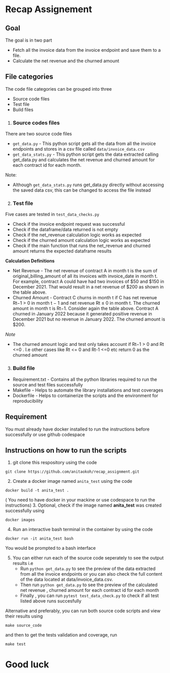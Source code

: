 # Recap Assignement

## Goal 
The goal is in two part
- Fetch all the invoice data from the invoice endpoint and save them to a file.
- Calculate the net revenue and the churned amount

## File categories
The code file categories can be grouped into three
- Source code files
- Test file
- Build files 

1. ### Source codes files
  There are two source code files
  - `get_data.py` - This python script gets all the data from all the invoice endpoints and stores in a csv file called `data/invoice_data.csv`
  - `get_data_stats.py` - This python script gets the data extracted calling get_data.py and calculates the net revenue and churned amount for each contract id for each month.

  Note:
  - Although `get_data_stats.py` runs get_data.py directly without accessing the saved data csv, this can be changed to access the file instead


2. ### Test file
  Five cases are tested in `test_data_checks.py`
  - Check if the invoice endpoint request was successful
  - Check if the dataframe/data returned is not empty
  - Check if the  net_revenue calculation logic works as expected
  - Check if the churned amount  calculation logic works as expected
  - Check if the main function that runs the net_revenue and churned amount returns the expected dataframe results

  
**Calculation Definitions** 
  - Net Revenue - The net revenue of contract A in month t is the sum of original_billing_amount of all its invoices with invoice_date in month t. For example, contract A could have had two invoices of $50 and $150 in December 2021. That would result in a net revenue of $200 as shown in the table above.
  - Churned Amount - Contract C churns in month t if C has net revenue Rt−1 > 0 in month t − 1 and net revenue Rt ≤ 0 in month t. The churned amount in month t is Rt−1. Consider again the table above. Contract A churned in January 2022 because it generated positive revenue in December 2021 but no revenue in January 2022. The churned amount is $200.

_Note_
- The churned amount logic and test only takes account if Rt−1 > 0 and Rt <=0 . I.e other cases like Rt <= 0 and Rt-1 <=0  etc return 0 as the churned amount

3. ### Build file
- Requirement.txt - Contains all the python libraries required to run the source and test files successfully
- Makefile - Helps to automate the library installations and test coverages
- Dockerfile - Helps to containerize the scripts and the environment for reproducibility

## Requirement
You must already have docker installed to run the instructions before successfully or use github codespace 

## Instructions on how to run the scripts 
1. git clone this respository using the code 
```
git clone https://github.com/anitaokoh/recap_assignment.git
```
2. Create a docker image named `anita_test` using the code 
```
docker build -t anita_test .
```
 ( You need to have docker in your mackine or use codespace to run the instructions)
3. Optional, check if the image named **anita_test** was created successfully using 
```
docker images
``` 
4. Run an interactive bash terminal in the container by using the code 
```
docker run -it anita_test bash
```
You would be prompted to a bash interface

5. You can either run each of the source code seperately to see the output results i.e
    - Run `python get_data.py` to see the preview of the data extracted from all  the invoice endpoints or you can also check the full content of the data located at data/invoice_data.csv.
    - Then run `python get_data.py` to see the preview of the calculated net revenue , churned amount for each contract id for each month
    - Finally , you can run `pytest test_data_check.py` to check if all test listed above runs succesfully

Alternative and preferably, you can run both source code scripts and view their results using 
```
make source_code 
```
and then  to get the tests validation and  coverage, run 
```
make test
```

# Good luck
